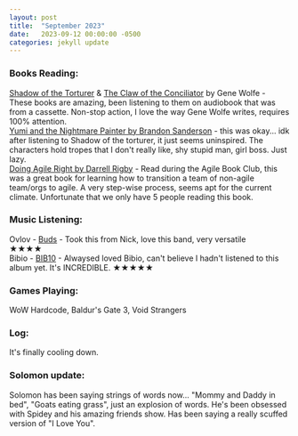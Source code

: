 ```yaml
---
layout: post
title:  "September 2023"
date:   2023-09-12 00:00:00 -0500
categories: jekyll update
---
```


### Books Reading:
[Shadow of the Torturer][sot] & [The Claw of the Conciliator][claw] by Gene Wolfe - These books are amazing, been listening to them on audiobook that was from a cassette. Non-stop action, I love the way Gene Wolfe writes, requires 100% attention.<br>
[Yumi and the Nightmare Painter by Brandon Sanderson][paint] - this was okay... idk after listening to Shadow of the torturer, it just seems uninspired. The characters hold tropes that I don't really like, shy stupid man, girl boss. Just lazy.<br>
[Doing Agile Right by Darrell Rigby][dar] - Read during the Agile Book Club, this was a great book for learning how to transition a team of non-agile team/orgs to agile. A very step-wise process, seems apt for the current climate. Unfortunate that we only have 5 people reading this book. <br>

### Music Listening:
Ovlov - [Buds][buds] - Took this from Nick, love this band, very versatile<br> ★★★★<br>
Bibio - [BIB10][bibio] - Alwaysed loved Bibio, can't believe I hadn't listened to this album yet. It's INCREDIBLE. ★★★★★


### Games Playing:
WoW Hardcode, Baldur's Gate 3, Void Strangers


### Log:
It's finally cooling down.

### Solomon update:
Solomon has been saying strings of words now... "Mommy and Daddy in bed", "Goats eating grass", just an explosion of words. He's been obsessed with Spidey and his amazing friends show. Has been saying a really scuffed version of "I Love You".

[sot]: https://www.amazon.com/Complete-Book-New-Sun-Conciliator-ebook/dp/B075JL493G/ref=sr_1_1?crid=1QJNWO505K8Q1&keywords=the+shadow+of+the+torturer+by+gene+wolfe&qid=1694564210&s=digital-text&sprefix=gene+wolfe+the+shadow%2Cdigital-text%2C103&sr=1-1
[claw]: https://www.amazon.com/Claw-Conciliator-Gene-Wolfe/dp/0671474251
[paint]: https://www.amazon.com/Secret-Project-Cosmere-Novel-Projects-ebook/dp/B0BPN9JT6M/ref=sr_1_5?crid=1ASJ7CJ7RV5W4&keywords=brandon+sanderson&qid=1694564344&s=digital-text&sprefix=brando%2Cdigital-text%2C182&sr=1-5
[dar]: https://www.amazon.com/dp/163369870X?psc=1&ref=ppx_yo2ov_dt_b_product_details
[buds]: https://www.youtube.com/watch?v=kstlaTn9UWw&list=PLvsYXqtYjMYd-882DScrCJpjDdOGnWQ1K
[bibio]: https://www.youtube.com/watch?v=03sYraxGdqg&list=PLxa00V3HsL9q8AQF25FRixMC42KvDRJkm
